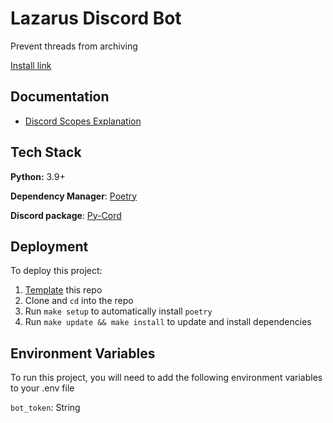 
# Lazarus Discord Bot  

Prevent threads from archiving

[Install link](https://discord.com/api/oauth2/authorize?client_id=965283118477094992&permissions=543582182592&scope=bot%20applications.commands)

## Documentation
- [Discord Scopes Explanation](https://discord.com/developers/docs/topics/oauth2)


## Tech Stack

**Python:** 3.9+

**Dependency Manager**: [Poetry](https://python-poetry.org/)  

**Discord package**: [Py-Cord](https://docs.pycord.dev/en/master/index.html)

## Deployment

To deploy this project:
1. [Template](https://github.com/dragid10/discord-bot-template/generate) this repo
1. Clone and `cd` into the repo
1. Run `make setup` to automatically install `poetry`
1. Run `make update && make install` to update and install dependencies

## Environment Variables

To run this project, you will need to add the following environment variables to your .env file

`bot_token`: String


